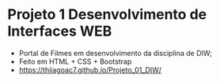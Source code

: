 # Projeto 1 Desenvolvimento de Interfaces WEB
* Portal de Filmes em desenvolvimento da disciplina de DIW;  
* Feito em HTML + CSS + Bootstrap 
* https://thiiagoac7.github.io/Projeto_01_DIW/
